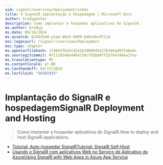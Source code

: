 ```yaml
---
uid: signalr/overview/deployment/index
title: O SignalR implantação e hospedagem | Microsoft Docs
author: bradygaster
description: Como implantar e hospedar aplicativos do SignalR.
ms.author: bradyg
ms.date: 09/19/2014
ms.assetid: 62482bdd-e2a4-46e5-b909-6d0c6bc07114
msc.legacyurl: /signalr/overview/deployment
msc.type: chapter
ms.openlocfilehash: 1f40e5fb5dcd141b19099d54276194ad97548adc
ms.sourcegitcommit: 0f1119340e4464720cfd16d0ff15764746ea1fea
ms.translationtype: MT
ms.contentlocale: pt-BR
ms.lasthandoff: 04/17/2019
ms.locfileid: "59381933"
---
```

# <a name="signalr-deployment-and-hosting"></a><span data-ttu-id="c1336-103">Implantação do SignalR e hospedagem</span><span class="sxs-lookup"><span data-stu-id="c1336-103">SignalR Deployment and Hosting</span></span>

> <span data-ttu-id="c1336-104">Como implantar e hospedar aplicativos do SignalR.</span><span class="sxs-lookup"><span data-stu-id="c1336-104">How to deploy and host SignalR applications.</span></span>


- [<span data-ttu-id="c1336-105">Tutorial: Auto-hospedar SignalR</span><span class="sxs-lookup"><span data-stu-id="c1336-105">Tutorial: SignalR Self-Host</span></span>](tutorial-signalr-self-host.md)
- [<span data-ttu-id="c1336-106">Usando o SignalR com aplicativos Web no Serviço de Aplicativo do Azure</span><span class="sxs-lookup"><span data-stu-id="c1336-106">Using SignalR with Web Apps in Azure App Service</span></span>](using-signalr-with-azure-web-sites.md)
